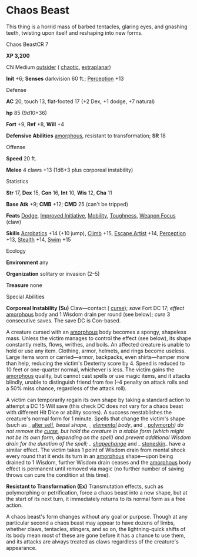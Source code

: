 # Chaos Beast

This thing is a horrid mass of barbed tentacles, glaring eyes, and gnashing teeth, twisting upon itself and reshaping into new forms.

Chaos BeastCR 7

**XP 3,200**

CN Medium [outsider](monsters/creatureTypes.md#_outsider) ( [chaotic](monsters/creatureTypes.md#_chaotic-subtype), [extraplanar](monsters/creatureTypes.md#_extraplanar-subtype))

**Init** +6; **Senses** darkvision 60 ft.; [Perception](additionalMonsters/../skills/perception.md#_perception) +13

Defense

**AC** 20, touch 13, flat-footed 17 (+2 Dex, +1 dodge, +7 natural)

**hp** 85 (9d10+36)

**Fort** +9, **Ref** +8, **Will** +4

**Defensive Abilities** [amorphous](monsters/universalMonsterRules.md#_amorphous), resistant to transformation; **SR** 18

Offense

**Speed** 20 ft.

**Melee** 4 claws +13 (1d6+3 plus corporeal instability)

Statistics

**Str** 17, **Dex** 15, **Con** 16, **Int** 10, **Wis** 12, **Cha** 11

**Base Atk** +9; **CMB** +12; **CMD** 25 (can't be tripped)

**Feats** [Dodge](additionalMonsters/../feats.md#_dodge), [Improved Initiative](additionalMonsters/../feats.md#_improved-initiative), [Mobility](additionalMonsters/../feats.md#_mobility), [Toughness](additionalMonsters/../feats.md#_toughness), [Weapon Focus](additionalMonsters/../feats.md#_weapon-focus) (claw)

**Skills** [Acrobatics](additionalMonsters/../skills/acrobatics.md#_acrobatics) +14 (+10 jump), [Climb](additionalMonsters/../skills/climb.md#_climb) +15, [Escape Artist](additionalMonsters/../skills/escapeArtist.md#_escape-artist) +14, [Perception](additionalMonsters/../skills/perception.md#_perception) +13, [Stealth](additionalMonsters/../skills/stealth.md#_stealth) +14, [Swim](additionalMonsters/../skills/swim.md#_swim) +15

Ecology

**Environment** any

**Organization** solitary or invasion (2–5)

**Treasure** none

Special Abilities

**Corporeal Instability (Su)** Claw—contact ( [curse](monsters/universalMonsterRules.md#_curse)); _save_ Fort DC 17; _effect_ [amorphous](monsters/universalMonsterRules.md#_amorphous) body and 1 Wisdom drain per round (see below); _cure_ 3 consecutive saves. The save DC is Con-based.

A creature cursed with an [amorphous](monsters/universalMonsterRules.md#_amorphous) body becomes a spongy, shapeless mass. Unless the victim manages to control the effect (see below), its shape constantly melts, flows, writhes, and boils. An affected creature is unable to hold or use any item. Clothing, armor, helmets, and rings become useless. Large items worn or carried—armor, backpacks, even shirts—hamper more than help, reducing the victim's Dexterity score by 4. Speed is reduced to 10 feet or one-quarter normal, whichever is less. The victim gains the [amorphous](monsters/universalMonsterRules.md#_amorphous) quality, but cannot cast spells or use magic items, and it attacks blindly, unable to distinguish friend from foe (–4 penalty on attack rolls and a 50% miss chance, regardless of the attack roll).

A victim can temporarily regain its own shape by taking a standard action to attempt a DC 15 Will save (this check DC does not vary for a chaos beast with different Hit Dice or ability scores). A success reestablishes the creature's normal form for 1 minute. Spells that change the victim's shape (such as _ [alter self](additionalMonsters/../spells/alterSelf.md#_alter-self)_, _beast shape_, _ [elemental](monsters/creatureTypes.md#_elemental-subtype) body_, and _ [polymorph](additionalMonsters/../spells/polymorph.md#_polymorph)_) do not remove the [curse](monsters/universalMonsterRules.md#_curse), but hold the creature in a stable form (which might not be its own form, depending on the spell) and prevent additional Wisdom drain for the duration of the spell; _ [shapechange](additionalMonsters/../spells/shapechange.md#_shapechange)_ and _ [stoneskin](additionalMonsters/../spells/stoneskin.md#_stoneskin)_ have a similar effect. The victim takes 1 point of Wisdom drain from mental shock every round that it ends its turn in an [amorphous](monsters/universalMonsterRules.md#_amorphous) shape—upon being drained to 1 Wisdom, further Wisdom drain ceases and the [amorphous](monsters/universalMonsterRules.md#_amorphous) body effect is permanent until removed via magic (no further number of saving throws can cure the condition at this time).

**Resistant to Transformation (Ex)** Transmutation effects, such as polymorphing or petrification, force a chaos beast into a new shape, but at the start of its next turn, it immediately returns to its normal form as a free action.

A chaos beast's form changes without any goal or purpose. Though at any particular second a chaos beast may appear to have dozens of limbs, whether claws, tentacles, stingers, and so on, the lightning-quick shifts of its body mean most of these are gone before it has a chance to use them, and its attacks are always treated as claws regardless of the creature's appearance.

